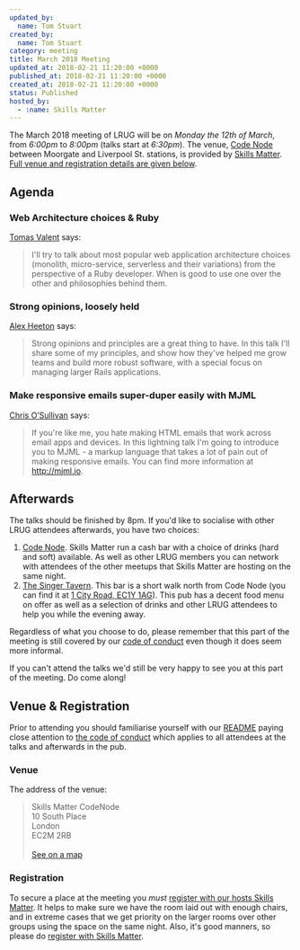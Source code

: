 ```yaml
---
updated_by:
  name: Tom Stuart
created_by:
  name: Tom Stuart
category: meeting
title: March 2018 Meeting
updated_at: 2018-02-21 11:20:00 +0000
published_at: 2018-02-21 11:20:00 +0000
created_at: 2018-02-21 11:20:00 +0000
status: Published
hosted_by:
  - :name: Skills Matter
---
```


The March 2018 meeting of LRUG will be on *Monday the 12th of March*,
from _6:00pm_ to _8:00pm_ (talks start at _6:30pm_).  The venue, [Code
Node][skills-matter-venue] between
Moorgate and Liverpool St. stations, is provided by [Skills
Matter](http://www.skillsmatter.com).  [Full venue and registration details are
given below](#march18registration).

Agenda
------

### Web Architecture choices & Ruby

[Tomas Valent](https://twitter.com/equivalent8) says:

> I'll try to talk about most popular web application architecture choices
> (monolith, micro-service, serverless and their variations) from the
> perspective of a Ruby developer. When is good to use one over the other and
> philosophies behind them.

### Strong opinions, loosely held

[Alex Heeton](https://twitter.com/alexheeton) says:

> Strong opinions and principles are a great thing to have. In this talk I'll
> share some of my principles, and show how they've helped me grow teams and
> build more robust software, with a special focus on managing larger Rails
> applications.

### Make responsive emails super-duper easily with MJML

[Chris O’Sullivan](https://twitter.com/thechrisoshow) says:

> If you're like me, you hate making HTML emails that work across email apps
> and devices. In this lightning talk I'm going to introduce you to MJML - a
> markup language that takes a lot of pain out of making responsive emails. You
> can find more information at http://mjml.io.

Afterwards
----------

The talks should be finished by 8pm. If you'd like to socialise with other LRUG
attendees afterwards, you have two choices:

1. [Code Node][skills-matter-venue].  Skills Matter run a cash bar with a
   choice of drinks (hard and soft) available.  As well as other LRUG members
   you can network with attendees of the other meetups that Skills Matter are
   hosting on the same night.
2. [The Singer Tavern](http://singertavern.com/).  This bar is a short walk
   north from Code Node (you can find it at [1 City Road, EC1Y
   1AG](https://goo.gl/maps/w9kPu)).  This pub has a decent food menu on offer
   as well as a selection of drinks and other LRUG attendees to help you
   while the evening away.

Regardless of what you choose to do, please remember that this part of the
meeting is still covered by our [code of
conduct](http://readme.lrug.org/#code-of-conduct) even though it does seem more
informal.

If you can't attend the talks we'd still be very happy to see you at this part
of the meeting.  Do come along!

Venue & Registration <a name="march18registration">&nbsp;</a>
-----------------------------------------------------------

Prior to attending you should familiarise yourself with our
[README](http://readme.lrug.org/) paying close attention to [the code of
conduct](http://readme.lrug.org/#code-of-conduct) which applies to
all attendees at the talks and afterwards in the pub.

### Venue

The address of the venue:

> Skills Matter CodeNode<br/>10 South Place<br/>London<br/>EC2M 2RB<br/><br/>[See on a map](https://goo.gl/maps/ONJT4)

### Registration

To secure a place at the meeting you *must* [register with our hosts
Skills Matter][skills-matter-event].  It helps to
make sure we have the room laid out with enough chairs, and in extreme cases
that we get priority on the larger rooms over other groups using the space on
the same night.  Also, it's good manners, so please do [register with Skills
Matter][skills-matter-event].

[skills-matter-venue]: https://skillsmatter.com/locations/264-skills-matter-codenode
[skills-matter-event]: https://skillsmatter.com/meetups/10709-lrug-march
